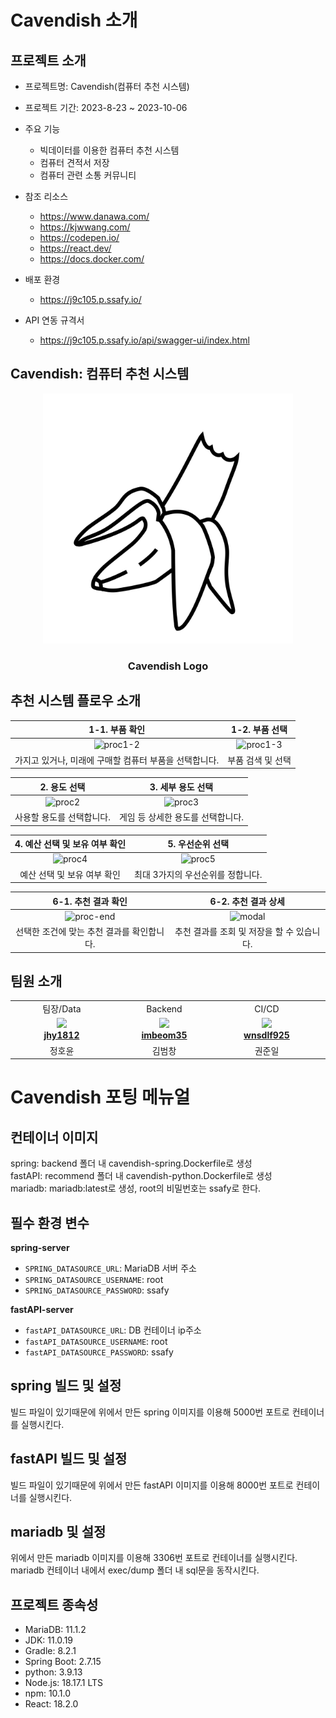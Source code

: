 # Cavendish 소개

## 프로젝트 소개

- 프로젝트명: Cavendish(컴퓨터 추천 시스템)

- 프로젝트 기간: 2023-8-23 ~ 2023-10-06

- 주요 기능
    - 빅데이터를 이용한 컴퓨터 추천 시스템
    - 컴퓨터 견적서 저장
    - 컴퓨터 관련 소통 커뮤니티

- 참조 리소스
    - https://www.danawa.com/
    - https://kjwwang.com/
    - https://codepen.io/
    - https://react.dev/
    - https://docs.docker.com/

- 배포 환경
    - https://j9c105.p.ssafy.io/

- API 연동 규격서
    - https://j9c105.p.ssafy.io/api/swagger-ui/index.html


## Cavendish: 컴퓨터 추천 시스템
<div align=center>
  <img src="/readme_assets/logo.png" height="400" width="400" />
  <h3>Cavendish Logo</p>
</div>

## 추천 시스템 플로우 소개
|1-1. 부품 확인|1-2. 부품 선택|
|:---:|:---:|
|![proc1-2](/uploads/3b3fafda12678f30de8f57b4106a85bb/proc1-2.jpg)|![proc1-3](/uploads/802bd7c92bc0dea8831602c8bbfea5f7/proc1-3.jpg)|
|가지고 있거나, 미래에 구매할 컴퓨터 부품을 선택합니다.|부품 검색 및 선택|

|2. 용도 선택|3. 세부 용도 선택|
|:---:|:---:|
|![proc2](/uploads/85d48f95d407bac6050bac94aa526e55/proc2.png)|![proc3](/uploads/bfdc960eb29ed70579a69cbffe4c8680/proc3.jpg)|
|사용할 용도를 선택합니다.|게임 등 상세한 용도를 선택합니다.|

|4. 예산 선택 및 보유 여부 확인|5. 우선순위 선택|
|:---:|:---:|
|![proc4](/uploads/ef315e002ec83415c2221412d6af012e/proc4.jpg)|![proc5](/uploads/bd8cbae38fb0111f3ff1ac29d468afd7/proc5.jpg)|
|예산 선택 및 보유 여부 확인|최대 3가지의 우선순위를 정합니다.|

|6-1. 추천 결과 확인|6-2. 추천 결과 상세|
|:---:|:---:|
|![proc-end](/uploads/62144088223e973671bef4499d2433d5/proc-end.jpg)|![modal](/uploads/844d54cd0f2e218073acd13c8e83c27e/modal.jpg)|
|선택한 조건에 맞는 추천 결과를 확인합니다.|추천 결과를 조회 및 저장을 할 수 있습니다.|

## 팀원 소개

<table align="center">
    <tr align="center">
        <td>
            팀장/Data
        </td>
        <td>
            Backend
        </td>
        <td>
            CI/CD
        </td>
        <td>
            Frontend/Data
        </td>
        <td>
            Frontend
        </td>
        <td>
            Data
        </td>
    </tr>
    <tr align="center">
        <td style="min-width: 150px;">
            <a href="https://github.com/jhy1812">
              <img src="https://avatars.githubusercontent.com/u/122588619?v=4" width="200">
              <br />
              <b>jhy1812</b>
            </a> 
        </td>
        <td style="min-width: 150px;">
            <a href="https://github.com/imbeom35">
              <img src="https://avatars.githubusercontent.com/u/97426151?v=4" width="200">
              <br />
              <b>imbeom35</b>
            </a>
        </td>
        <td style="min-width: 150px;">
            <a href="https://github.com/wnsdlf925">
              <img src="https://avatars.githubusercontent.com/u/62425882?v=4" width="200">
              <br />
              <b>wnsdlf925</b>
            </a> 
        </td>
        <td style="min-width: 150px;">
            <a href="https://github.com/Jeongp4939">
              <img src="https://avatars.githubusercontent.com/u/86696920?v=4" width="200">
              <br />
              <b>Jeongp4939</b>
            </a> 
        </td>
        <td style="min-width: 150px;">
            <a href="https://github.com/park-js515">
              <img src="https://avatars.githubusercontent.com/u/122588631?v=4" width="200">
              <br />
              <b>park-js515</b>
            </a> 
        </td>
        <td style="min-width: 150px;">
            <a href="https://github.com/yangJin-H">
              <img src="https://avatars.githubusercontent.com/u/68081743?v=4" width="200">
              <br />
              <b>yangJin-H</b>
            </a> 
        </td>
    </tr>
    <tr align="center">
        <td>
            정호윤
        </td>
        <td>
            김범창
        </td>
        <td>
            권준일
        </td>
        <td>
            박정훈
        </td>
        <td>
            박주성
        </td>
        <td>
            양진형
        </td>
    </tr>
</table>

# Cavendish 포팅 메뉴얼  

## 컨테이너 이미지  

spring: backend 폴더 내 cavendish-spring.Dockerfile로 생성  
fastAPI: recommend 폴더 내 cavendish-python.Dockerfile로 생성  
mariadb: mariadb:latest로 생성, root의 비밀번호는 ssafy로 한다.  


## 필수 환경 변수  

**spring-server**  

- `SPRING_DATASOURCE_URL`: MariaDB 서버 주소  
- `SPRING_DATASOURCE_USERNAME`: root    
- `SPRING_DATASOURCE_PASSWORD`: ssafy   

**fastAPI-server**  

- `fastAPI_DATASOURCE_URL`: DB 컨테이너 ip주소  
- `fastAPI_DATASOURCE_USERNAME`: root  
- `fastAPI_DATASOURCE_PASSWORD`: ssafy

## spring 빌드 및 설정  

빌드 파일이 있기때문에 위에서 만든 spring 이미지를 이용해 5000번 포트로
컨테이너를 실행시킨다.

## fastAPI 빌드 및 설정  

빌드 파일이 있기때문에 위에서 만든 fastAPI 이미지를 이용해 8000번 포트로
컨테이너를 실행시킨다.


## mariadb 및 설정  

위에서 만든 mariadb 이미지를 이용해 3306번 포트로 컨테이너를 실행시킨다.
mariadb 컨테이너 내에서 exec/dump 폴더 내 sql문을 동작시킨다.

## 프로젝트 종속성  

- MariaDB: 11.1.2  
- JDK: 11.0.19  
- Gradle: 8.2.1  
- Spring Boot: 2.7.15  
- python: 3.9.13
- Node.js: 18.17.1 LTS
- npm: 10.1.0  
- React: 18.2.0
